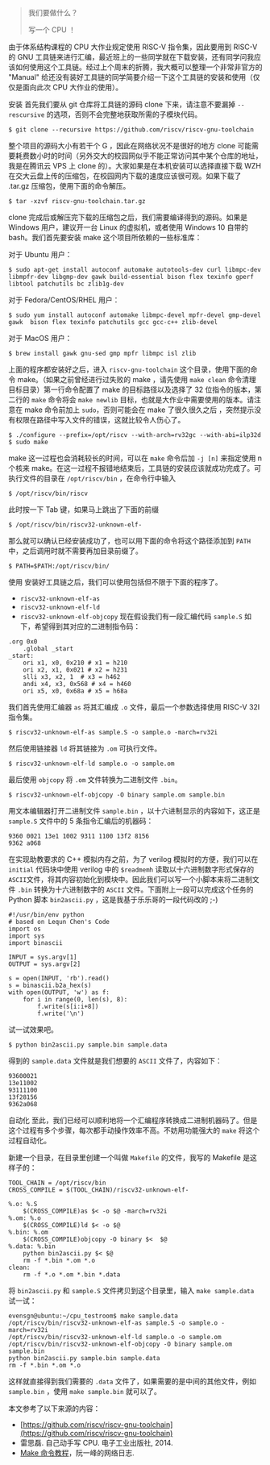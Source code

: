 > 我们要做什么？
> 
> 写一个 CPU ！

由于体系结构课程的 CPU 大作业规定使用 RISC-V 指令集，因此要用到 RISC-V 的 GNU 工具链来进行汇编，最近班上的一些同学就在下载安装，还有同学问我应该如何使用这个工具链。经过上个周末的折腾，我大概可以整理一个非常非官方的 "Manual" 给还没有装好工具链的同学简要介绍一下这个工具链的安装和使用（仅仅是面向此次 CPU 大作业的使用）。

安装
首先我们要从 git 仓库将工具链的源码 clone 下来，请注意不要漏掉 `--rescursive` 的选项，否则不会完整地获取所需的子模块代码。
```
$ git clone --recursive https://github.com/riscv/riscv-gnu-toolchain
```
整个项目的源码大小有若干个 G ，因此在网络状况不是很好的地方 clone 可能需要耗费数小时的时间（另外交大的校园网似乎不能正常访问其中某个仓库的地址，我是在腾讯云 VPS 上 clone 的）。大家如果是在本机安装可以选择直接下载 WZH 在交大云盘上传的压缩包，在校园网内下载的速度应该很可观。如果下载了 .tar.gz 压缩包，使用下面的命令解压。
```
$ tar -xzvf riscv-gnu-toolchain.tar.gz
```
clone 完成后或解压完下载的压缩包之后，我们需要编译得到的源码。如果是 Windows 用户，建议开一台 Linux 的虚拟机，或者使用 Windows 10 自带的 bash。我们首先要安装 make 这个项目所依赖的一些标准库：

对于 Ubuntu 用户：
```
$ sudo apt-get install autoconf automake autotools-dev curl libmpc-dev libmpfr-dev libgmp-dev gawk build-essential bison flex texinfo gperf libtool patchutils bc zlib1g-dev
```
对于 Fedora/CentOS/RHEL 用户：
```
$ sudo yum install autoconf automake libmpc-devel mpfr-devel gmp-devel gawk  bison flex texinfo patchutils gcc gcc-c++ zlib-devel
```
对于 MacOS 用户：
```
$ brew install gawk gnu-sed gmp mpfr libmpc isl zlib
```
上面的程序都安装好之后，进入 `riscv-gnu-toolchain` 这个目录，使用下面的命令 make。（如果之前曾经进行过失败的 make ，请先使用 `make clean` 命令清理目标目录）第一行命令配置了 make 的目标路径以及选择了 32 位指令的版本，第二行的 `make` 命令将会 `make newlib` 目标，也就是大作业中需要使用的版本。请注意在 make 命令前加上 `sudo`，否则可能会在 make 了很久很久之后 ，突然提示没有权限在路径中写入文件的错误，这就比较令人伤心了。
```
$ ./configure --prefix=/opt/riscv --with-arch=rv32gc --with-abi=ilp32d
$ sudo make
```
make 这一过程也会消耗较长的时间，可以在 `make` 命令后加 `-j [n]` 来指定使用 n 个核来 make。在这一过程不报错地结束后，工具链的安装应该就成功完成了。可执行文件的目录在 `/opt/riscv/bin` ，在命令行中输入
```
$ /opt/riscv/bin/riscv
```
此时按一下 Tab 键，如果马上跳出了下面的前缀
```
$ /opt/riscv/bin/riscv32-unknown-elf-
```
那么就可以确认已经安装成功了，也可以用下面的命令将这个路径添加到 `PATH` 中，之后调用时就不需要再加目录前缀了。
```
$ PATH=$PATH:/opt/riscv/bin/
```
使用
安装好工具链之后，我们可以使用包括但不限于下面的程序了。

* `riscv32-unknown-elf-as`
* `riscv32-unknown-elf-ld`
* `riscv32-unknown-elf-objcopy`
现在假设我们有一段汇编代码 `sample.S` 如下，希望得到其对应的二进制指令码：
```
.org 0x0
 	.global _start
_start:
	ori x1, x0, 0x210 # x1 = h210
	ori x2, x1, 0x021 # x2 = h231
	slli x3, x2, 1  # x3 = h462
	andi x4, x3, 0x568 # x4 = h460
	ori x5, x0, 0x68a # x5 = h68a
```
我们首先使用汇编器 `as` 将其汇编成 `.o` 文件，最后一个参数选择使用 RISC-V 32I 指令集。
```
$ riscv32-unknown-elf-as sample.S -o sample.o -march=rv32i
```
然后使用链接器 `ld` 将其链接为 `.om` 可执行文件。
```
$ riscv32-unknown-elf-ld sample.o -o sample.om
```
最后使用 `objcopy` 将 `.om` 文件转换为二进制文件 `.bin`。
```
$ riscv32-unknown-elf-objcopy -O binary sample.om sample.bin
```
用文本编辑器打开二进制文件 `sample.bin` ，以十六进制显示的内容如下，这正是 `sample.S` 文件中的 5 条指令汇编后的机器码：
```
9360 0021 13e1 1002 9311 1100 13f2 8156
9362 a068
```
在实现助教要求的 C++ 模拟内存之前，为了 verilog 模拟时的方便，我们可以在 `initial` 代码块中使用 verilog 中的 `$readmemh` 读取以十六进制数字形式保存的 `ASCII`文件，将其内容初始化到模块中。因此我们可以写一个小脚本来将二进制文件 `.bin` 转换为十六进制数字的 `ASCII` 文件。下面附上一段可以完成这个任务的 Python 脚本 `bin2ascii.py` ，这是我基于乐乐哥的一段代码改的 ;-)
```
#!/usr/bin/env python
# based on Lequn Chen's Code
import os
import sys
import binascii

INPUT = sys.argv[1]
OUTPUT = sys.argv[2]

s = open(INPUT, 'rb').read()
s = binascii.b2a_hex(s)
with open(OUTPUT, 'w') as f:
    for i in range(0, len(s), 8):
        f.write(s[i:i+8])
        f.write('\n')
```
试一试效果吧。
```
$ python bin2ascii.py sample.bin sample.data
```
得到的 `sample.data` 文件就是我们想要的 	`ASCII` 文件了，内容如下：
```
93600021
13e11002
93111100
13f28156
9362a068
```
自动化
至此，我们已经可以顺利地将一个汇编程序转换成二进制机器码了。但是这个过程有多个步骤，每次都手动操作效率不高。不妨用功能强大的 `make` 将这个过程自动化。

新建一个目录，在目录里创建一个叫做 `Makefile` 的文件，我写的 Makefile 是这样子的：
```
TOOL_CHAIN = /opt/riscv/bin
CROSS_COMPILE = $(TOOL_CHAIN)/riscv32-unknown-elf-

%.o: %.S
	$(CROSS_COMPILE)as $< -o $@ -march=rv32i
%.om: %.o
	$(CROSS_COMPILE)ld $< -o $@
%.bin: %.om
	$(CROSS_COMPILE)objcopy -O binary $<  $@
%.data: %.bin
	python bin2ascii.py $< $@
	rm -f *.bin *.om *.o
clean:
	rm -f *.o *.om *.bin *.data
```
将 `bin2ascii.py` 和 `sample.S` 文件拷贝到这个目录里，输入 `make sample.data` 试一试：
```
evensgn@ubuntu:~/cpu_testroom$ make sample.data
/opt/riscv/bin/riscv32-unknown-elf-as sample.S -o sample.o -march=rv32i
/opt/riscv/bin/riscv32-unknown-elf-ld sample.o -o sample.om
/opt/riscv/bin/riscv32-unknown-elf-objcopy -O binary sample.om  sample.bin
python bin2ascii.py sample.bin sample.data
rm -f *.bin *.om *.o
```
这样就直接得到我们需要的 `.data` 文件了，如果需要的是中间的其他文件，例如 `sample.bin` ，使用 `make sample.bin` 就可以了。

本文参考了以下来源的内容：

* [https://github.com/riscv/riscv-gnu-toolchain](https://github.com/riscv/riscv-gnu-toolchain)
* 雷思磊. 自己动手写 CPU. 电子工业出版社, 2014.
* [Make 命令教程](http://www.ruanyifeng.com/blog/2015/02/make.html)，阮一峰的网络日志.